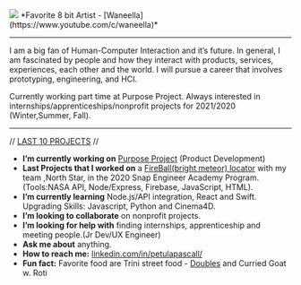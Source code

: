 <!--
**SeePetulaCode/SeePetulaCode** is a ✨ _special_ ✨ repository because its `README.md` (this file) appears on your GitHub profile. -->

<img src="https://github.com/SeePetulaCode/profile/blob/master/a3c3776b73f2ac4aa70ba7db2a5f66f6.gif?raw=true">
*Favorite 8 bit Artist - [Waneella](https://www.youtube.com/c/waneella)*

------

I am a big fan of Human-Computer Interaction and it’s future. In general, I am fascinated by people and how they interact with products, services, experiences, each other and the world. I will pursue a career that involves prototyping, engineering, and HCI. 

Currently working part time at Purpose Project. Always interested in internships/apprenticeships/nonprofit projects for 2021/2020 (Winter,Summer, Fall).

------

// [LAST 10 PROJECTS](https://github.com/SeePetulaCode/Last-10-Projects) //
- **I’m currently working on** [Purpose Project](https://www.purposeproject.org/) (Product Development)
- **Last Projects that I worked on** a [FireBall(bright meteor) locator](https://github.com/Sebastian-git/north-star) with my team ,North Star, in the 2020 Snap Engineer Academy Program.(Tools:NASA API, Node/Express, Firebase, JavaScript, HTML).
- **I’m currently learning** Node.js/API integration, React and Swift. Upgrading Skills: Javascript, Python and Cinema4D.
- **I’m looking to collaborate** on nonprofit projects.
- **I’m looking for help with** finding internships, apprenticeship and meeting people.(Jr Dev/UX Engineer)
- **Ask me about** anything.
- **How to reach me:** [linkedin.com/in/petulapascall/](https://www.linkedin.com/in/petulapascall/)
- **Fun fact:** Favorite food are Trini street food - [Doubles](https://en.wikipedia.org/wiki/Doubles_(food)) and Curried Goat w. Roti
